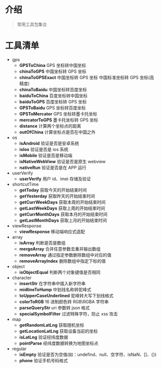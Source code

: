 # 介绍

> 常用工具包集合

# 工具清单

-   gps
    -   **GPSToChina** GPS 坐标转中国坐标
    -   **chinaToGPS** 中国坐标转 GPS 坐标
    -   **chinaToGPSExact** 中国坐标转 GPS 坐标 中国标准坐标转 GPS 坐标(高精度)
    -   **chinaToBaidu** 中国坐标转百度坐标
    -   **baiduToChina** 百度坐标转中国坐标
    -   **baiduToGPS** 百度坐标转 GPS 坐标
    -   **GPSToBaidu** GPS 坐标转百度坐标
    -   **GPSToMercator** GPS 坐标转墨卡托坐标
    -   **mercatorToGPS** 墨卡托坐标转 GPS 坐标
    -   **distance** 计算两个坐标点的距离
    -   **outOfChina** 计算坐标点是否在中国之外
-   os
    -   **isAndroid** 验证是否是安卓系统
    -   **isIos** 验证是否是 ios 系统
    -   **isMobile** 验证是否是移动端
    -   **isNativeWebView** 验证是否是原生 webview
    -   **nativeRun** 验证是否是在 APP 运行
-   userVerify
    -   **userVerify** 用户 id、imei 存储及验证
-   shortcutTime
    -   **getToday** 获取今天的开始结束时间
    -   **getYesterday** 获取昨天的开始结束时间
    -   **getCurrWeekDays** 获取本周的开始结束时间
    -   **getLastWeekDays** 获取上周的开始结束时间
    -   **getCurrMonthDays** 获取本月的开始结束时间
    -   **getLastMonthDays** 获取上月的开始结束时间
-   viewResponse
    -   **viewResponse** 移动端响应式适配
-   array
    -   **isArray** 判断是否是数组
    -   **mergeArray** 合并任意参数去重并输出数组
    -   **removeArray** 通过指定参数删除数组中对应的值
    -   **removeArrayIndex** 删除数组中指定下标的值
-   object
    -   **isObjectEqual** 判断两个对象键值是否相同
-   character
    -   **insertStr** 在字符串中插入新字符串
    -   **midlineToHump** 中划线名称转驼峰式
    -   **toUpperCaseUnderlined** 驼峰转大写下划线格式
    -   **colorToRGB** 16 进制颜色转 RGB\RGBA 字符串
    -   **parseQueryStr** uri 参数转 json 格式
    -   **specialSymbolFilter** 过滤特殊字符，防止 xss 攻击
-   map
    -   **getRandomLatLng** 获取随机坐标
    -   **getLocationLatLng** 获取设备当前的坐标
    -   **isLatLng** 验证经纬度数据
    -   **pointParse** 经纬度数据转换为地图坐标点
-   regular
    -   **isEmpty** 验证是否为空值(如：undefind、null、空字符、isNaN、[]、{})
    -   **phone** 验证手机号码格式
